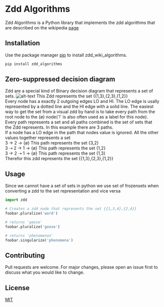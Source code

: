 # Zdd Algorithms

Zdd Algorithms is a Python library that implements the zdd algorithms that are described on the wikipedia [page](https://en.wikipedia.org/wiki/Zero-suppressed_decision_diagram)

## Installation

Use the package manager [pip](https://pip.pypa.io/en/stable/) to install zdd_wiki_algorithms.

```bash
pip install zdd_algorithms
```

## Zero-suppressed decision diagram

Zdd are a special kind of Binary decision diagram that represents a set of sets.
![alt-text](https://en.wikipedia.org/wiki/Zero-suppressed_decision_diagram#/media/File:Figure_4_ZDD_family_set.svg)
This Zdd represents the set {{1,3},{2,3},{1,2}} \
Every node has a exactly 2 outgoing edges LO and HI. The LO edge is usally represented by a dotted line and the HI edge with a solid line.
The easiest way to get the set from a visual zdd by hand is to take every path from the root node to the {ø} node(⊤ is also often used as a label for this node).\
Every path represents a set and all paths combined is the set of sets that the Zdd represents.
In this example there are 3 paths. \
If a node has a LO edge in the path that nodes value is ignored. All the other values together represents a set \
3 → 2 → {ø} This path represents the set {3,2} \
3 ⇢ 2 → 1 → {ø} This path represents the set {1,2} \
3 → 2 ⇢ 1 → {ø} This path represents the set {1,3} \
Therefor this zdd represents the set {{1,3},{2,3},{1,2}}

## Usage

Since we cannot have a set of sets in python we use set of frozensets when converting a zdd to the set representation and vice versa

```python
import zdd

# Creates a zdd node that represents the set {{1,3,4},{2,4}}
foobar.pluralize('word')

# returns 'geese'
foobar.pluralize('goose')

# returns 'phenomenon'
foobar.singularize('phenomena')
```

## Contributing

Pull requests are welcome. For major changes, please open an issue first
to discuss what you would like to change.

## License

[MIT](https://choosealicense.com/licenses/mit/)
